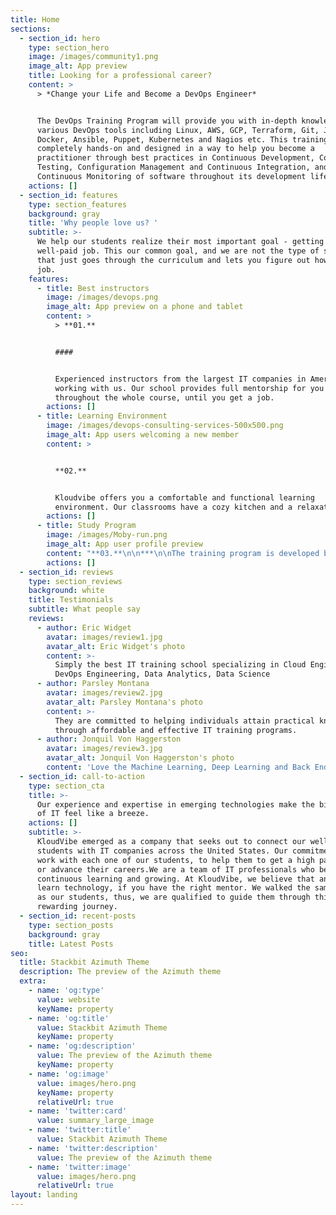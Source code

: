 ```yaml
---
title: Home
sections:
  - section_id: hero
    type: section_hero
    image: /images/community1.png
    image_alt: App preview
    title: Looking for a professional career?
    content: >
      > *Change your Life and Become a DevOps Engineer*


      The DevOps Training Program will provide you with in-depth knowledge of
      various DevOps tools including Linux, AWS, GCP, Terraform, Git, Jenkins,
      Docker, Ansible, Puppet, Kubernetes and Nagios etc. This training is
      completely hands-on and designed in a way to help you become a
      practitioner through best practices in Continuous Development, Continuous
      Testing, Configuration Management and Continuous Integration, and finally,
      Continuous Monitoring of software throughout its development life cycle.
    actions: []
  - section_id: features
    type: section_features
    background: gray
    title: 'Why people love us? '
    subtitle: >-
      We help our students realize their most important goal - getting a
      well-paid job. This our common goal, and we are not the type of school
      that just goes through the curriculum and lets you figure out how to get a
      job.
    features:
      - title: Best instructors
        image: /images/devops.png
        image_alt: App preview on a phone and tablet
        content: >
          > **01.**


          ####


          Experienced instructors from the largest IT companies in America are
          working with us. Our school provides full mentorship for you
          throughout the whole course, until you get a job.
        actions: []
      - title: Learning Environment
        image: /images/devops-consulting-services-500x500.png
        image_alt: App users welcoming a new member
        content: >


          **02.**


          Kloudvibe offers you a comfortable and functional learning
          environment. Our classrooms have a cozy kitchen and a relaxation area.
        actions: []
      - title: Study Program
        image: /images/Moby-run.png
        image_alt: App user profile preview
        content: "**03.**\n\n***\n\nThe training program is developed based on real requests and demand from employers/companies. Throughout the course, students work on real project\n\n![](https://preview--next-js-9111b.stackbit.dev/images/depositphotos\\_240146540-stock-illustration-banner-devops-concept-software-engineering.jpg)\uFEFF\n"
        actions: []
  - section_id: reviews
    type: section_reviews
    background: white
    title: Testimonials
    subtitle: What people say
    reviews:
      - author: Eric Widget
        avatar: images/review1.jpg
        avatar_alt: Eric Widget's photo
        content: >-
          Simply the best IT training school specializing in Cloud Engineering,
          DevOps Engineering, Data Analytics, Data Science
      - author: Parsley Montana
        avatar: images/review2.jpg
        avatar_alt: Parsley Montana's photo
        content: >-
          They are committed to helping individuals attain practical knowledge
          through affordable and effective IT training programs.
      - author: Jonquil Von Haggerston
        avatar: images/review3.jpg
        avatar_alt: Jonquil Von Haggerston's photo
        content: 'Love the Machine Learning, Deep Learning and Back End Development.'
  - section_id: call-to-action
    type: section_cta
    title: >-
      Our experience and expertise in emerging technologies make the big ocean
      of IT feel like a breeze.
    actions: []
    subtitle: >-
      KloudVibe emerged as a company that seeks out to connect our well-trained
      students with IT companies across the United States. Our commitment is to
      work with each one of our students, to help them to get a high paid job,
      or advance their careers.We are a team of IT professionals who believe in
      continuous learning and growing. At KloudVibe, we believe that anyone can
      learn technology, if you have the right mentor. We walked the same paths
      as our students, thus, we are qualified to guide them through this
      rewarding journey.
  - section_id: recent-posts
    type: section_posts
    background: gray
    title: Latest Posts
seo:
  title: Stackbit Azimuth Theme
  description: The preview of the Azimuth theme
  extra:
    - name: 'og:type'
      value: website
      keyName: property
    - name: 'og:title'
      value: Stackbit Azimuth Theme
      keyName: property
    - name: 'og:description'
      value: The preview of the Azimuth theme
      keyName: property
    - name: 'og:image'
      value: images/hero.png
      keyName: property
      relativeUrl: true
    - name: 'twitter:card'
      value: summary_large_image
    - name: 'twitter:title'
      value: Stackbit Azimuth Theme
    - name: 'twitter:description'
      value: The preview of the Azimuth theme
    - name: 'twitter:image'
      value: images/hero.png
      relativeUrl: true
layout: landing
---
```

